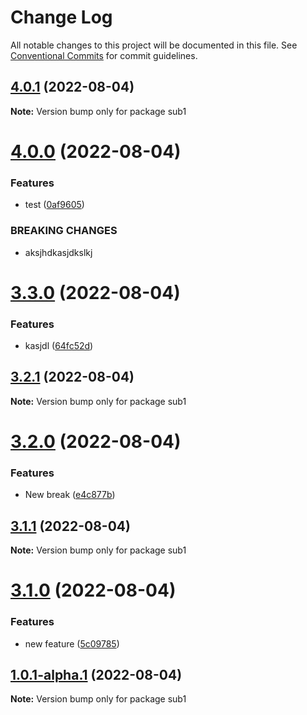 # Change Log

All notable changes to this project will be documented in this file.
See [Conventional Commits](https://conventionalcommits.org) for commit guidelines.

## [4.0.1](https://github.com/kaijin1234/lerna-test/compare/sub1@4.0.0...sub1@4.0.1) (2022-08-04)

**Note:** Version bump only for package sub1





# [4.0.0](https://github.com/kaijin1234/lerna-test/compare/sub1@3.3.0...sub1@4.0.0) (2022-08-04)


### Features

* test ([0af9605](https://github.com/kaijin1234/lerna-test/commit/0af9605a17be37bce52c89456c33cbc71ab3d97e))


### BREAKING CHANGES

* aksjhdkasjdkslkj





# [3.3.0](https://github.com/kaijin1234/lerna-test/compare/sub1@3.2.1...sub1@3.3.0) (2022-08-04)


### Features

* kasjdl ([64fc52d](https://github.com/kaijin1234/lerna-test/commit/64fc52dd48d55f3f784e64d364b62549b948953a))





## [3.2.1](https://github.com/kaijin1234/lerna-test/compare/sub1@3.2.0...sub1@3.2.1) (2022-08-04)

**Note:** Version bump only for package sub1





# [3.2.0](https://github.com/kaijin1234/lerna-test/compare/sub1@3.1.1...sub1@3.2.0) (2022-08-04)


### Features

* New break ([e4c877b](https://github.com/kaijin1234/lerna-test/commit/e4c877be12b771ca92134a0bd6ab8fff600ca68b))





## [3.1.1](https://github.com/kaijin1234/lerna-test/compare/sub1@3.1.0...sub1@3.1.1) (2022-08-04)

**Note:** Version bump only for package sub1





# [3.1.0](https://github.com/kaijin1234/lerna-test/compare/sub1@1.0.1-alpha.1...sub1@3.1.0) (2022-08-04)


### Features

* new feature ([5c09785](https://github.com/kaijin1234/lerna-test/commit/5c09785bec8e9cffa32cb84bd85b488f9ac9d2b6))





## [1.0.1-alpha.1](https://github.com/kaijin1234/lerna-test/compare/sub1@1.0.1-alpha.0...sub1@1.0.1-alpha.1) (2022-08-04)

**Note:** Version bump only for package sub1
